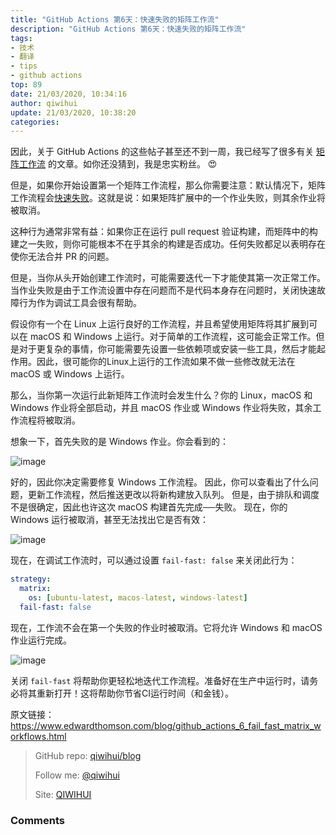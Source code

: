 ```yaml
---
title: "GitHub Actions 第6天：快速失败的矩阵工作流"
description: "GitHub Actions 第6天：快速失败的矩阵工作流"
tags: 
- 技术
- 翻译
- tips
- github actions
top: 89
date: 21/03/2020, 10:34:16
author: qiwihui
update: 21/03/2020, 10:38:20
categories: 
---
```


因此，关于 GitHub Actions 的这些帖子甚至还不到一周，我已经写了很多有关 [矩阵工作流](https://qiwihui.com/qiwihui-blog-85/) 的文章。如你还没猜到，我是忠实粉丝。 😍

但是，如果你开始设置第一个矩阵工作流程，那么你需要注意：默认情况下，矩阵工作流程会[快速失败](https://help.github.com/en/actions/automating-your-workflow-with-github-actions/workflow-syntax-for-github-actions#jobsjob_idstrategyfail-fast)。这就是说：如果矩阵扩展中的一个作业失败，则其余作业将被取消。

这种行为通常非常有益：如果你正在运行 pull request 验证构建，而矩阵中的构建之一失败，则你可能根本不在乎其余的构建是否成功。任何失败都足以表明存在使你无法合并 PR 的问题。

<!--more-->

但是，当你从头开始创建工作流时，可能需要迭代一下才能使其第一次正常工作。当作业失败是由于工作流设置中存在问题而不是代码本身存在问题时，关闭快速故障行为作为调试工具会很有帮助。

假设你有一个在 Linux 上运行良好的工作流程，并且希望使用矩阵将其扩展到可以在 macOS 和 Windows 上运行。对于简单的工作流程，这可能会正常工作。但是对于更复杂的事情，你可能需要先设置一些依赖项或安装一些工具，然后才能起作用。因此，很可能你的Linux上运行的工作流如果不做一些修改就无法在 macOS 或 Windows 上运行。

那么，当你第一次运行此新矩阵工作流时会发生什么？你的 Linux，macOS 和 Windows 作业将全部启动，并且 macOS 作业或 Windows 作业将失败，其余工作流程将被取消。

想象一下，首先失败的是 Windows 作业。你会看到的：

![image](https://user-images.githubusercontent.com/3297411/77217607-b9693880-6b5e-11ea-91df-11d70a9388f1.png)

好的，因此你决定需要修复 Windows 工作流程。 因此，你可以查看出了什么问题，更新工作流程，然后推送更改以将新构建放入队列。 但是，由于排队和调度不是很确定，因此也许这次 macOS 构建首先完成──失败。 现在，你的 Windows 运行被取消，甚至无法找出它是否有效：

![image](https://user-images.githubusercontent.com/3297411/77217652-0220f180-6b5f-11ea-99bb-0bcf357f6db1.png)

现在，在调试工作流时，可以通过设置 `fail-fast: false` 来关闭此行为：

```yml
strategy:
  matrix:
    os: [ubuntu-latest, macos-latest, windows-latest]
  fail-fast: false
```

现在，工作流不会在第一个失败的作业时被取消。它将允许 Windows 和 macOS 作业运行完成。

![image](https://user-images.githubusercontent.com/3297411/77217688-48765080-6b5f-11ea-9fad-063aecf682f5.png)

关闭 `fail-fast` 将帮助你更轻松地迭代工作流程。准备好在生产中运行时，请务必将其重新打开！这将帮助你节省CI运行时间（和金钱）。

原文链接：https://www.edwardthomson.com/blog/github_actions_6_fail_fast_matrix_workflows.html

> GitHub repo: [qiwihui/blog](https://github.com/qiwihui/blog)
>
> Follow me: [@qiwihui](https://github.com/qiwihui)
>
> Site: [QIWIHUI](https://qiwihui.com)


### Comments

